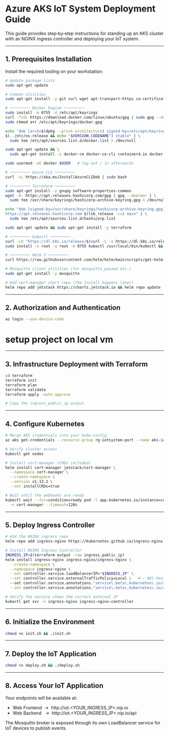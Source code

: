 # Azure AKS IoT System Deployment Guide

This guide provides step‑by‑step instructions for standing up an AKS cluster with an NGINX ingress controller and deploying your IoT system.

---
## 1. Prerequisites Installation
Install the required tooling on your workstation:
```bash
# Update package lists
sudo apt-get update

# Common utilities
sudo apt-get install -y git curl wget apt-transport-https ca-certificates gnupg lsb-release unzip

# ───────── Docker Engine ─────────
sudo install -m 0755 -d /etc/apt/keyrings
curl -fsSL https://download.docker.com/linux/ubuntu/gpg | sudo gpg --dearmor -o /etc/apt/keyrings/docker.gpg
sudo chmod a+r /etc/apt/keyrings/docker.gpg

echo "deb [arch=$(dpkg --print-architecture) signed-by=/etc/apt/keyrings/docker.gpg] https://download.docker.com/linux/ubuntu \
$(. /etc/os-release && echo "$VERSION_CODENAME") stable" | \
  sudo tee /etc/apt/sources.list.d/docker.list > /dev/null

sudo apt-get update && \
  sudo apt-get install -y docker-ce docker-ce-cli containerd.io docker-buildx-plugin docker-compose-plugin

sudo usermod -aG docker $USER   # log out / in afterwards

# ───────── Azure CLI ─────────
curl -sL https://aka.ms/InstallAzureCLIDeb | sudo bash

# ───────── Terraform ─────────
sudo apt-get install -y gnupg software-properties-common
wget -O- https://apt.releases.hashicorp.com/gpg | gpg --dearmor | \
  sudo tee /usr/share/keyrings/hashicorp-archive-keyring.gpg > /dev/null

echo "deb [signed-by=/usr/share/keyrings/hashicorp-archive-keyring.gpg] \
https://apt.releases.hashicorp.com $(lsb_release -cs) main" | \
  sudo tee /etc/apt/sources.list.d/hashicorp.list

sudo apt-get update && sudo apt-get install -y terraform

# ───────── kubectl ─────────
curl -LO "https://dl.k8s.io/release/$(curl -L -s https://dl.k8s.io/release/stable.txt)/bin/linux/amd64/kubectl"
sudo install -o root -g root -m 0755 kubectl /usr/local/bin/kubectl && rm kubectl

# ───────── Helm 3 ─────────
curl https://raw.githubusercontent.com/helm/helm/main/scripts/get-helm-3 | bash

# Mosquitto client utilities (for mosquitto_passwd etc.)
sudo apt-get install -y mosquitto

# Add cert‑manager chart repo (the install happens later)
helm repo add jetstack https://charts.jetstack.io && helm repo update
```

---
## 2. Authorization and Authentication
```bash
az login --use-device-code
```

# setup project on local vm

---
## 3. Infrastructure Deployment with Terraform
```bash
cd terraform
terraform init
terraform plan
terraform validate
terraform apply -auto-approve

# Copy the ingress_public_ip output
```

---
## 4. Configure Kubernetes
```bash
# Merge AKS credentials into your kube‑config
az aks get-credentials --resource-group rg-iotsystem-port --name aks-iotsystem-cluster

# Verify cluster access
kubectl get nodes

# Install cert‑manager (CRDs included)
helm install cert-manager jetstack/cert-manager \
  --namespace cert-manager \
  --create-namespace \
  --version v1.13.2 \
  --set installCRDs=true

# Wait until the webhooks are ready
kubectl wait --for=condition=ready pod -l app.kubernetes.io/instance=cert-manager \
  -n cert-manager --timeout=120s
```

---
## 5. Deploy Ingress Controller
```bash
# Add the NGINX ingress repo
helm repo add ingress-nginx https://kubernetes.github.io/ingress-nginx && helm repo update

# Install NGINX Ingress Controller
INGRESS_IP=$(terraform output -raw ingress_public_ip)
helm install ingress-nginx ingress-nginx/ingress-nginx \
  --create-namespace \
  --namespace ingress-nginx \
  --set controller.service.loadBalancerIP="$INGRESS_IP" \
  --set controller.service.externalTrafficPolicy=Local \   # ← AKS health‑probe fix
  --set controller.service.annotations."service\.beta\.kubernetes\.io/azure-load-balancer-health-probe-request-path"=/healthz \
  --set controller.service.annotations."service\.beta\.kubernetes\.io/azure-load-balancer-resource-group"=rg-iotsystem-port

# Verify the service shows the correct external IP
kubectl get svc -n ingress-nginx ingress-nginx-controller
```

---
## 6. Initialize the Environment
```bash
chmod +x init.sh && ./init.sh
```

---
## 7. Deploy the IoT Application
```bash
chmod +x deploy.sh && ./deploy.sh
```

---
## 8. Access Your IoT Application
Your endpoints will be available at:
* Web Frontend  →  http://iot.<YOUR_INGRESS_IP>.nip.io
* Web Backend   →  http://iot.<YOUR_INGRESS_IP>.nip.io/api

The Mosquitto broker is exposed through its own LoadBalancer service for IoT devices to publish events.

